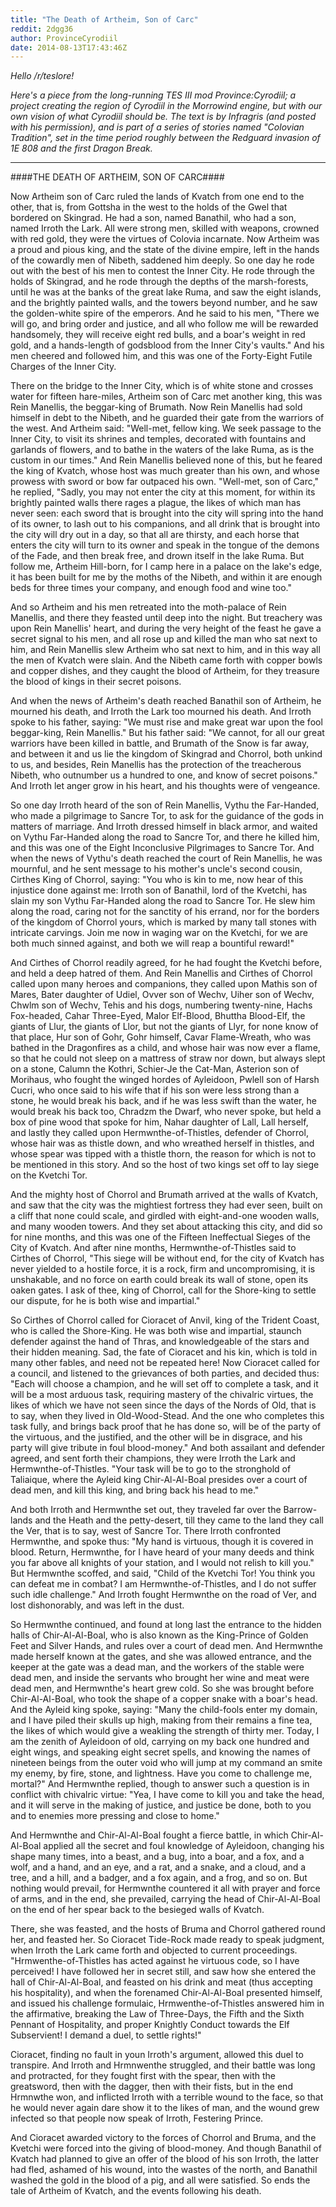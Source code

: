 ```yaml
---
title: "The Death of Artheim, Son of Carc"
reddit: 2dgg36
author: ProvinceCyrodiil
date: 2014-08-13T17:43:46Z
---
```


*Hello /r/teslore!*

*Here's a piece from the long-running TES III mod Province:Cyrodiil; a project creating the region of Cyrodiil in the Morrowind engine, but with our own vision of what Cyrodiil should be. The text is by Infragris (and posted with his permission), and is part of a series of stories named "Colovian Tradition", set in the time period roughly between the Redguard invasion of 1E 808 and the first Dragon Break.*

_________________________________________________

####THE DEATH OF ARTHEIM, SON OF CARC####

Now Artheim son of Carc ruled the lands of Kvatch from one end to the other, that is, from Gottsha in the west to the holds of the Gwel that bordered on Skingrad. He had a son, named Banathil, who had a son, named Irroth the Lark. All were strong men, skilled with weapons, crowned with red gold, they were the virtues of Colovia incarnate. Now Artheim was a proud and pious king, and the state of the divine empire, left in the hands of the cowardly men of Nibeth, saddened him deeply. So one day he rode out with the best of his men to contest the Inner City. He rode through the holds of Skingrad, and he rode through the depths of the marsh-forests, until he was at the banks of the great lake Ruma, and saw the eight islands, and the brightly painted walls, and the towers beyond number, and he saw the golden-white spire of the emperors. And he said to his men, "There we will go, and bring order and justice, and all who follow me will be rewarded handsomely, they will receive eight red bulls, and a boar's weight in red gold, and a hands-length of godsblood from the Inner City's vaults." And his men cheered and followed him, and this was one of the Forty-Eight Futile Charges of the Inner City.

There on the bridge to the Inner City, which is of white stone and crosses water for fifteen hare-miles, Artheim son of Carc met another king, this was Rein Manellis, the beggar-king of Brumath. Now Rein Manellis had sold himself in debt to the Nibeth, and he guarded their gate from the warriors of the west. And Artheim said: "Well-met, fellow king. We seek passage to the Inner City, to visit its shrines and temples, decorated with fountains and garlands of flowers, and to bathe in the waters of the lake Ruma, as is the custom in our times." And Rein Manellis believed none of this, but he feared the king of Kvatch, whose host was much greater than his own, and whose prowess with sword or bow far outpaced his own. "Well-met, son of Carc," he replied, "Sadly, you may not enter the city at this moment, for within its brightly painted walls there rages a plague, the likes of which man has never seen: each sword that is brought into the city will spring into the hand of its owner, to lash out to his companions, and all drink that is brought into the city will dry out in a day, so that all are thirsty, and each horse that enters the city will turn to its owner and speak in the tongue of the demons of the Fade, and then break free, and drown itself in the lake Ruma. But follow me, Artheim Hill-born, for I camp here in a palace on the lake's edge, it has been built for me by the moths of the Nibeth, and within it are enough beds for three times your company, and enough food and wine too."

And so Artheim and his men retreated into the moth-palace of Rein Manellis, and there they feasted until deep into the night. But treachery was upon Rein Manellis' heart, and during the very height of the feast he gave a secret signal to his men, and all rose up and killed the man who sat next to him, and Rein Manellis slew Artheim who sat next to him, and in this way all the men of Kvatch were slain. And the Nibeth came forth with copper bowls and copper dishes, and they caught the blood of Artheim, for they treasure the blood of kings in their secret poisons.

And when the news of Artheim's death reached Banathil son of Artheim, he mourned his death, and Irroth the Lark too mourned his death. And Irroth spoke to his father, saying: "We must rise and make great war upon the fool beggar-king, Rein Manellis." But his father said: "We cannot, for all our great warriors have been killed in battle, and Brumath of the Snow is far away, and between it and us lie the kingdom of Skingrad and Chorrol, both unkind to us, and besides, Rein Manellis has the protection of the treacherous Nibeth, who outnumber us a hundred to one, and know of secret poisons." And Irroth let anger grow in his heart, and his thoughts were of vengeance.

So one day Irroth heard of the son of Rein Manellis, Vythu the Far-Handed, who made a pilgrimage to Sancre Tor, to ask for the guidance of the gods in matters of marriage. And Irroth dressed himself in black armor, and waited on Vythu Far-Handed along the road to Sancre Tor, and there he killed him, and this was one of the Eight Inconclusive Pilgrimages to Sancre Tor. And when the news of Vythu's death reached the court of Rein Manellis, he was mournful, and he sent message to his mother's uncle's second cousin, Cirthes King of Chorrol, saying: "You who is kin to me, now hear of this injustice done against me: Irroth son of Banathil, lord of the Kvetchi, has slain my son Vythu Far-Handed along the road to Sancre Tor. He slew him along the road, caring not for the sanctity of his errand, nor for the borders of the kingdom of Chorrol yours, which is marked by many tall stones with intricate carvings. Join me now in waging war on the Kvetchi, for we are both much sinned against, and both we will reap a bountiful reward!"

And Cirthes of Chorrol readily agreed, for he had fought the Kvetchi before, and held a deep hatred of them. And Rein Manellis and Cirthes of Chorrol called upon many heroes and companions, they called upon Mathis son of Mares, Bater daughter of Udiel, Ovver son of Wechv, Uiher son of Wechv, Chwlm son of Wechv, Tehis and his dogs, numbering twenty-nine, Hachs Fox-headed, Cahar Three-Eyed, Malor Elf-Blood, Bhuttha Blood-Elf, the giants of Llur, the giants of Llor, but not the giants of Llyr, for none know of that place, Hur son of Gohr, Gohr himself, Cavar Flame-Wreath, who was bathed in the Dragonfires as a child, and whose hair was now ever a flame, so that he could not sleep on a mattress of straw nor down, but always slept on a stone, Calumn the Kothri, Schier-Je the Cat-Man, Asterion son of Morihaus, who fought the winged hordes of Ayleidoon, Pwlell son of Harsh Cucri, who once said to his wife that if his son were less strong than a stone, he would break his back, and if he was less swift than the water, he would break his back too, Chradzm the Dwarf, who never spoke, but held a box of pine wood that spoke for him, Nahar daughter of Lall, Lall herself, and lastly they called upon Hermwnthe-of-Thistles, defender of Chorrol, whose hair was as thistle down, and who wreathed herself in thistles, and whose spear was tipped with a thistle thorn, the reason for which is not to be mentioned in this story. And so the host of two kings set off to lay siege on the Kvetchi Tor.

And the mighty host of Chorrol and Brumath arrived at the walls of Kvatch, and saw that the city was the mightiest fortress they had ever seen, built on a cliff that none could scale, and girdled with eight-and-one wooden walls, and many wooden towers. And they set about attacking this city, and did so for nine months, and this was one of the Fifteen Ineffectual Sieges of the City of Kvatch. And after nine months, Hermwnthe-of-Thistles said to Cirthes of Chorrol, "This siege will be without end, for the city of Kvatch has never yielded to a hostile force, it is a rock, firm and uncompromising, it is unshakable, and no force on earth could break its wall of stone, open its oaken gates. I ask of thee, king of Chorrol, call for the Shore-king to settle our dispute, for he is both wise and impartial."

So Cirthes of Chorrol called for Cioracet of Anvil, king of the Trident Coast, who is called the Shore-King. He was both wise and impartial, staunch defender against the hand of Thras, and knowledgeable of the stars and their hidden meaning. Sad, the fate of Cioracet and his kin, which is told in many other fables, and need not be repeated here! Now Cioracet called for a council, and listened to the grievances of both parties, and decided thus: "Each will choose a champion, and he will set off to complete a task, and it will be a most arduous task, requiring mastery of the chivalric virtues, the likes of which we have not seen since the days of the Nords of Old, that is to say, when they lived in Old-Wood-Stead. And the one who completes this task fully, and brings back proof that he has done so, will be of the party of the virtuous, and the justified, and the other will be in disgrace, and his party will give tribute in foul blood-money." And both assailant and defender agreed, and sent forth their champions, they were Irroth the Lark and Hermwnthe-of-Thistles. "Your task will be to go to the stronghold of Taliaique, where the Ayleid king Chir-Al-Al-Boal presides over a court of dead men, and kill this king, and bring back his head to me."

And both Irroth and Hermwnthe set out, they traveled far over the Barrow-lands and the Heath and the petty-desert, till they came to the land they call the Ver, that is to say, west of Sancre Tor. There Irroth confronted Hermwnthe, and spoke thus: "My hand is virtuous, though it is covered in blood. Return, Hermwnthe, for I have heard of your many deeds and think you far above all knights of your station, and I would not relish to kill you." But Hermwnthe scoffed, and said, "Child of the Kvetchi Tor! You think you can defeat me in combat? I am Hermwnthe-of-Thistles, and I do not suffer such idle challenge." And Irroth fought Hermwnthe on the road of Ver, and lost dishonorably, and was left in the dust.

So Hermwnthe continued, and found at long last the entrance to the hidden halls of Chir-Al-Al-Boal, who is also known as the King-Prince of Golden Feet and Silver Hands, and rules over a court of dead men. And Hermwnthe made herself known at the gates, and she was allowed entrance, and the keeper at the gate was a dead man, and the workers of the stable were dead men, and inside the servants who brought her wine and meat were dead men, and Hermwnthe's heart grew cold. So she was brought before Chir-Al-Al-Boal, who took the shape of a copper snake with a boar's head. And the Ayleid king spoke, saying: "Many the child-fools enter my domain, and I have piled their skulls up high, making from their remains a fine tea, the likes of which would give a weakling the strength of thirty mer. Today, I am the zenith of Ayleidoon of old, carrying on my back one hundred and eight wings, and speaking eight secret spells, and knowing the names of nineteen beings from the outer void who will jump at my command an smite my enemy, by fire, stone, and lightness. Have you come to challenge me, mortal?" And Hermwnthe replied, though to answer such a question is in conflict with chivalric virtue: "Yea, I have come to kill you and take the head, and it will serve in the making of justice, and justice be done, both to you and to enemies more pressing and close to home."

And Hermwnthe and Chir-Al-Al-Boal fought a fierce battle, in which Chir-Al-Al-Boal applied all the secret and foul knowledge of Ayleidoon, changing his shape many times, into a beast, and a bug, into a boar, and a fox, and a wolf, and a hand, and an eye, and a rat, and a snake, and a cloud, and a tree, and a hill, and a badger, and a fox again, and a frog, and so on. But nothing would prevail, for Hermwnthe countered it all with prayer and force of arms, and in the end, she prevailed, carrying the head of Chir-Al-Al-Boal on the end of her spear back to the besieged walls of Kvatch.

There, she was feasted, and the hosts of Bruma and Chorrol gathered round her, and feasted her. So Cioracet Tide-Rock made ready to speak judgment, when Irroth the Lark came forth and objected to current proceedings. "Hrmwenthe-of-Thistles has acted against he virtuous code, so I have perceived! I have followed her in secret still, and saw how she entered the hall of Chir-Al-Al-Boal, and feasted on his drink and meat (thus accepting his hospitality), and when the forenamed Chir-Al-Al-Boal presented himself, and issued his challenge formulaic, Hrmwenthe-of-Thistles answered him in the affirmative, breaking the Law of Three-Days, the Fifth and the Sixth Pennant of Hospitality, and proper Knightly Conduct towards the Elf Subservient! I demand a duel, to settle rights!"

Cioracet, finding no fault in youn Irroth's argument, allowed this duel to transpire. And Irroth and Hrmnwenthe struggled, and their battle was long and protracted, for they fought first with the spear, then with the greatsword, then with the dagger, then with their fists, but in the end Hrmnwthe won, and inflicted Irroth with a terrible wound to the face, so that he would never again dare show it to the likes of man, and the wound grew infected so that people now speak of Irroth, Festering Prince.

And Cioracet awarded victory to the forces of Chorrol and Bruma, and the Kvetchi were forced into the giving of blood-money. And though Banathil of Kvatch had planned to give an offer of the blood of his son Irroth, the latter had fled, ashamed of his wound, into the wastes of the north, and Banathil washed the gold in the blood of a pig, and all were satisfied. So ends the tale of Artheim of Kvatch, and the events following his death. 
